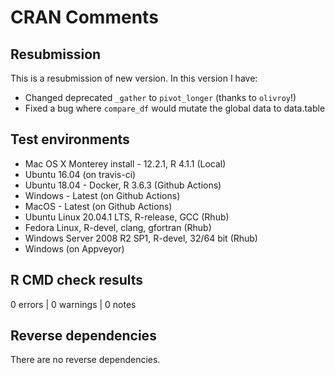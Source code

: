 # CRAN Comments

## Resubmission

This is a resubmission of new version. In this version I have:

* Changed deprecated `_gather` to `pivot_longer` (thanks to `olivroy`!)
* Fixed a bug where `compare_df` would mutate the global data to data.table


## Test environments

*  Mac OS X Monterey install - 12.2.1, R 4.1.1 (Local)
*  Ubuntu 16.04 (on travis-ci)
*  Ubuntu 18.04 - Docker, R 3.6.3 (Github Actions)
*  Windows - Latest (on Github Actions)
*  MacOS - Latest (on Github Actions)
*  Ubuntu Linux 20.04.1 LTS, R-release, GCC (Rhub)
*  Fedora Linux, R-devel, clang, gfortran (Rhub)
*  Windows Server 2008 R2 SP1, R-devel, 32/64 bit (Rhub)
*  Windows (on Appveyor)

## R CMD check results

0 errors | 0 warnings | 0 notes

## Reverse dependencies

There are no reverse dependencies.
